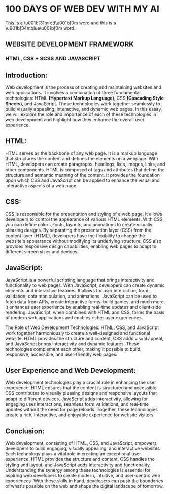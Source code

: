 # 100 DAYS OF WEB DEV WITH MY AI

This is a \u001b[31mred\u001b[0m word and this is a \u001b[34mblue\u001b[0m word.

## WEBSITE DEVELOPMENT FRAMEWORK


### HTML, CSS + SCSS AND JAVASCRIPT


## Introduction:

Web development is the process of creating and maintaining websites and web applications. It involves a combination of three fundamental technologies: HTML **(Hypertext Markup Language)**, CSS **(Cascading Style Sheets)**, and JavaScript. These technologies work together seamlessly to build visually appealing, interactive, and dynamic web pages. In this essay, we will explore the role and importance of each of these technologies in web development and highlight how they enhance the overall user experience.

## HTML:

HTML serves as the backbone of any web page. It is a markup language that structures the content and defines the elements on a webpage. With HTML, developers can create paragraphs, headings, lists, images, links, and other components. HTML is composed of tags and attributes that define the structure and semantic meaning of the content. It provides the foundation upon which CSS and JavaScript can be applied to enhance the visual and interactive aspects of a web page.

## CSS:

CSS is responsible for the presentation and styling of a web page. It allows developers to control the appearance of various HTML elements. With CSS, you can define colors, fonts, layouts, and animations to create visually pleasing designs. By separating the presentation layer (CSS) from the content layer (HTML), developers have the flexibility to change the website's appearance without modifying its underlying structure. CSS also provides responsive design capabilities, enabling web pages to adapt to different screen sizes and devices.

## JavaScript:

JavaScript is a powerful scripting language that brings interactivity and functionality to web pages. With JavaScript, developers can create dynamic elements and interactive features. It allows for user interaction, form validation, data manipulation, and animations. JavaScript can be used to fetch data from APIs, create interactive forms, build games, and much more. It enhances user experience by enabling real-time updates and client-side rendering. JavaScript, when combined with HTML and CSS, forms the basis of modern web applications and enables richer user experiences.



The Role of Web Development Technologies: HTML, CSS, and JavaScript work together harmoniously to create a well-designed and functional website. HTML provides the structure and content, CSS adds visual appeal, and JavaScript brings interactivity and dynamic features. These technologies complement each other, making it possible to build responsive, accessible, and user-friendly web pages.

## User Experience and Web Development:

Web development technologies play a crucial role in enhancing the user experience. HTML ensures that the content is structured and accessible. CSS contributes to visually pleasing designs and responsive layouts that adapt to different devices. JavaScript adds interactivity, allowing for engaging user interactions, seamless form validations, and real-time updates without the need for page reloads. Together, these technologies create a rich, interactive, and enjoyable experience for website visitors.

## Conclusion:

Web development, consisting of HTML, CSS, and JavaScript, empowers developers to build engaging, visually appealing, and interactive websites. Each technology plays a vital role in creating an exceptional user experience. HTML provides the structure and content, CSS handles the styling and layout, and JavaScript adds interactivity and functionality. Understanding the synergy among these technologies is essential for aspiring web developers to create modern, intuitive, and user-centric web experiences. With these skills in hand, developers can push the boundaries of what's possible on the web and shape the digital landscape of tomorrow.